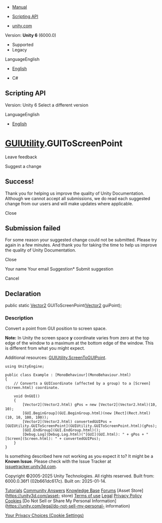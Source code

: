 [ ]()

  * [Manual](../Manual/index.html)
  * [Scripting API](../ScriptReference/index.html)

  * [unity.com](https://unity.com/)

Version: **Unity 6** (6000.0)

  * Supported
  * Legacy

LanguageEnglish

  * [English]()

  * C#

[ ](https://docs.unity3d.com)

## Scripting API

Version: Unity 6 Select a different version

LanguageEnglish

  * [English]()

#  [GUIUtility](GUIUtility.html).GUIToScreenPoint

Leave feedback

Suggest a change

## Success!

Thank you for helping us improve the quality of Unity Documentation. Although
we cannot accept all submissions, we do read each suggested change from our
users and will make updates where applicable.

Close

## Submission failed

For some reason your suggested change could not be submitted. Please <a>try
again</a> in a few minutes. And thank you for taking the time to help us
improve the quality of Unity Documentation.

Close

Your name Your email Suggestion* Submit suggestion

Cancel

[ ]()

## Declaration

public static [Vector2](Vector2.html) GUIToScreenPoint([Vector2](Vector2.html)
guiPoint);

### Description

Convert a point from GUI position to screen space.

**Note:** In Unity the screen space **y** coordinate varies from zero at the
top edge of the window to a maximum at the bottom edge of the window. This is
different from what you might expect.  
  
Additional resources:
[GUIUtility.ScreenToGUIPoint](GUIUtility.ScreenToGUIPoint.html).

    
    
    using UnityEngine;  
      
    public class Example : [MonoBehaviour](MonoBehaviour.html)
    {
        // Converts a GUICoordinate (affected by a group) to a [Screen](Screen.html) coordinate.  
      
        void OnGUI()
        {
            [Vector2](Vector2.html) gPos = new [Vector2](Vector2.html)(10, 10);
            [GUI.BeginGroup](GUI.BeginGroup.html)(new [Rect](Rect.html)(10, 10, 100, 100));
            [Vector2](Vector2.html) convertedGUIPos = [GUIUtility.GUIToScreenPoint](GUIUtility.GUIToScreenPoint.html)(gPos);
            [GUI.EndGroup](GUI.EndGroup.html)();
            [Debug.Log](Debug.Log.html)("[GUI](GUI.html): " + gPos + " [Screen](Screen.html): " + convertedGUIPos);
        }
    }
    

Is something described here not working as you expect it to? It might be a
**Known Issue**. Please check with the Issue Tracker at
[issuetracker.unity3d.com](https://issuetracker.unity3d.com).

Copyright ©2005-2025 Unity Technologies. All rights reserved. Built from:
6000.0.36f1 (02b661dc617c). Built on: 2025-01-14.

[Tutorials](https://unity3d.com/learn) [Community
Answers](https://answers.unity3d.com) [Knowledge
Base](https://support.unity3d.com/hc/en-us)
[Forums](https://forum.unity3d.com) [Asset Store](https://unity3d.com/asset-
store) [Terms of use](https://docs.unity3d.com/Manual/TermsOfUse.html)
[Legal](https://unity.com/legal) [Privacy
Policy](https://unity.com/legal/privacy-policy)
[Cookies](https://unity.com/legal/cookie-policy) [Do Not Sell or Share My
Personal Information](https://unity.com/legal/do-not-sell-my-personal-
information)

[Your Privacy Choices (Cookie Settings)](javascript:void\(0\);)

